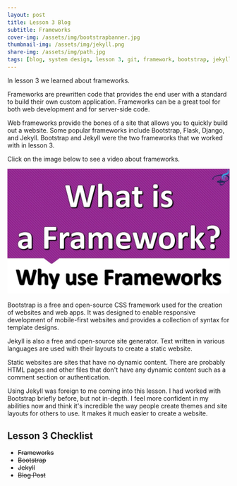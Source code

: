```yaml
---
layout: post
title: Lesson 3 Blog
subtitle: Frameworks
cover-img: /assets/img/bootstrapbanner.jpg
thumbnail-img: /assets/img/jekyll.png
share-img: /assets/img/path.jpg
tags: [blog, system design, lesson 3, git, framework, bootstrap, jekyll]
---
```


In lesson 3 we learned about frameworks.

Frameworks are prewritten code that provides the end user with a standard to build their own custom application. Frameworks can be a great tool for both web development and for server-side code.

Web frameworks provide the bones of a site that allows you to quickly build out a website. Some popular frameworks include Bootstrap, Flask, Django, and Jekyll. Bootstrap and Jekyll were the two frameworks that we worked with in lesson 3. 

Click on the image below to see a video about frameworks.

[![Framework YouTube Video](/assets/img/frameworkvideo.jpg)](https://www.youtube.com/watch?v=1a5VKUc0AUc&t=537s&ab_channel=Bitfumes)

Bootstrap is a free and open-source CSS framework used for the creation of websites and web apps. It was designed to enable responsive development of mobile-first websites and provides a collection of syntax for template designs.

Jekyll is also a free and open-source site generator. Text written in various languages are used with their layouts to create a static website.

Static websites are sites that have no dynamic content. There are probably HTML pages and other files that don't have any dynamic content such as a comment section or authentication.

Using Jekyll was foreign to me coming into this lesson. I had worked with Bootstrap briefly before, but not in-depth. I feel more confident in my abilities now and think it's incredible the way people create themes and site layouts for others to use. It makes it much easier to create a website.


## Lesson 3 Checklist

- ~~Frameworks~~
- ~~Bootstrap~~
- ~~Jekyll~~
- ~~Blog Post~~
